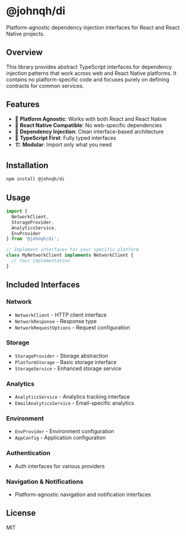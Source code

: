 # @johnqh/di

Platform-agnostic dependency injection interfaces for React and React Native projects.

## Overview

This library provides abstract TypeScript interfaces for dependency injection patterns that work across web and React Native platforms. It contains no platform-specific code and focuses purely on defining contracts for common services.

## Features

- 🚀 **Platform Agnostic**: Works with both React and React Native
- 📱 **React Native Compatible**: No web-specific dependencies
- 🔌 **Dependency Injection**: Clean interface-based architecture
- 🎯 **TypeScript First**: Fully typed interfaces
- 🏗️ **Modular**: Import only what you need

## Installation

```bash
npm install @johnqh/di
```

## Usage

```typescript
import {
  NetworkClient,
  StorageProvider,
  AnalyticsService,
  EnvProvider
} from '@johnqh/di';

// Implement interfaces for your specific platform
class MyNetworkClient implements NetworkClient {
  // Your implementation
}
```

## Included Interfaces

### Network
- `NetworkClient` - HTTP client interface
- `NetworkResponse` - Response type
- `NetworkRequestOptions` - Request configuration

### Storage
- `StorageProvider` - Storage abstraction
- `PlatformStorage` - Basic storage interface
- `StorageService` - Enhanced storage service

### Analytics
- `AnalyticsService` - Analytics tracking interface
- `EmailAnalyticsService` - Email-specific analytics

### Environment
- `EnvProvider` - Environment configuration
- `AppConfig` - Application configuration

### Authentication
- Auth interfaces for various providers

### Navigation & Notifications
- Platform-agnostic navigation and notification interfaces

## License

MIT